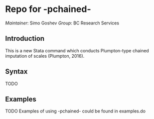 Repo for -pchained-
===

*Maintainer*: Simo Goshev
*Group*:      BC Research Services


Introduction
---

This is a new Stata command which conducts Plumpton-type 
chained imputation of scales (Plumpton, 2016).

Syntax
---

TODO


Examples
---

TODO
Examples of using -pchained- could be found in 
examples.do









